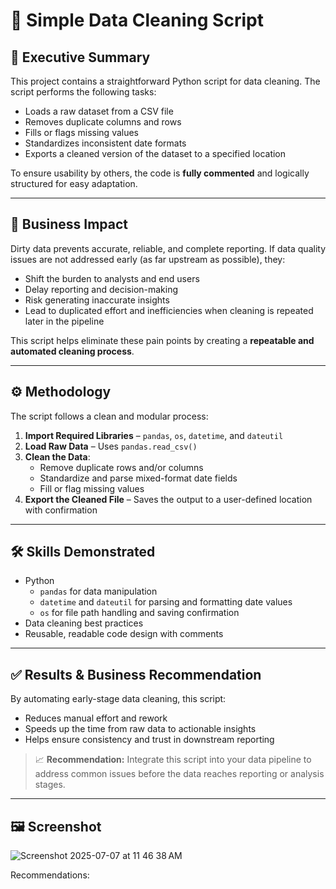 # 🧼 Simple Data Cleaning Script

## 📌 Executive Summary

This project contains a straightforward Python script for data cleaning. The script performs the following tasks:

- Loads a raw dataset from a CSV file
- Removes duplicate columns and rows
- Fills or flags missing values
- Standardizes inconsistent date formats
- Exports a cleaned version of the dataset to a specified location

To ensure usability by others, the code is **fully commented** and logically structured for easy adaptation.

---

## 💼 Business Impact

Dirty data prevents accurate, reliable, and complete reporting. If data quality issues are not addressed early (as far upstream as possible), they:
- Shift the burden to analysts and end users
- Delay reporting and decision-making
- Risk generating inaccurate insights
- Lead to duplicated effort and inefficiencies when cleaning is repeated later in the pipeline

This script helps eliminate these pain points by creating a **repeatable and automated cleaning process**.

---

## ⚙️ Methodology

The script follows a clean and modular process:
1. **Import Required Libraries** – `pandas`, `os`, `datetime`, and `dateutil`
2. **Load Raw Data** – Uses `pandas.read_csv()`
3. **Clean the Data**:
   - Remove duplicate rows and/or columns
   - Standardize and parse mixed-format date fields
   - Fill or flag missing values
4. **Export the Cleaned File** – Saves the output to a user-defined location with confirmation

---

## 🛠️ Skills Demonstrated

- Python
  - `pandas` for data manipulation
  - `datetime` and `dateutil` for parsing and formatting date values
  - `os` for file path handling and saving confirmation
- Data cleaning best practices
- Reusable, readable code design with comments

---

## ✅ Results & Business Recommendation

By automating early-stage data cleaning, this script:
- Reduces manual effort and rework
- Speeds up the time from raw data to actionable insights
- Helps ensure consistency and trust in downstream reporting

> 📈 **Recommendation:** Integrate this script into your data pipeline to address common issues before the data reaches reporting or analysis stages.

---

## 🖼️ Screenshot

![Screenshot 2025-07-07 at 11 46 38 AM](https://github.com/user-attachments/assets/7baa85cd-a99b-4775-8348-2fead848c9fe)


Recommendations:


